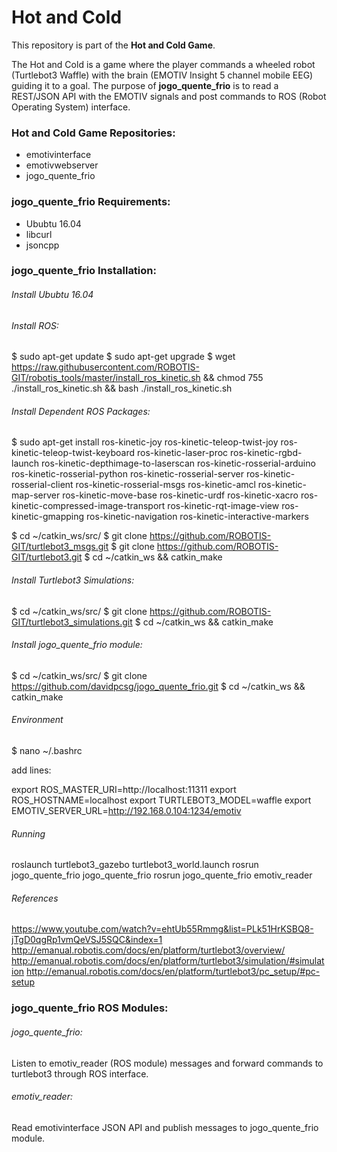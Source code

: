 # Hot and Cold

This repository is part of the **Hot and Cold Game**. 

The Hot and Cold is a game where the player commands a wheeled robot (Turtlebot3 Waffle) with the brain (EMOTIV Insight 5 channel mobile EEG) guiding it to a goal. The purpose of **jogo_quente_frio** is to read a REST/JSON API with the EMOTIV signals and post commands to ROS (Robot Operating System) interface.

### Hot and Cold Game Repositories:

- emotivinterface
- emotivwebserver
- jogo_quente_frio

### jogo_quente_frio Requirements:

- Ububtu 16.04
- libcurl
- jsoncpp

### jogo_quente_frio Installation:

###### Install Ububtu 16.04

###### Install ROS:

$ sudo apt-get update
$ sudo apt-get upgrade
$ wget https://raw.githubusercontent.com/ROBOTIS-GIT/robotis_tools/master/install_ros_kinetic.sh && chmod 755 ./install_ros_kinetic.sh && bash ./install_ros_kinetic.sh

###### Install Dependent ROS Packages:

$ sudo apt-get install ros-kinetic-joy ros-kinetic-teleop-twist-joy ros-kinetic-teleop-twist-keyboard ros-kinetic-laser-proc ros-kinetic-rgbd-launch ros-kinetic-depthimage-to-laserscan ros-kinetic-rosserial-arduino ros-kinetic-rosserial-python ros-kinetic-rosserial-server ros-kinetic-rosserial-client ros-kinetic-rosserial-msgs ros-kinetic-amcl ros-kinetic-map-server ros-kinetic-move-base ros-kinetic-urdf ros-kinetic-xacro ros-kinetic-compressed-image-transport ros-kinetic-rqt-image-view ros-kinetic-gmapping ros-kinetic-navigation ros-kinetic-interactive-markers

$ cd ~/catkin_ws/src/
$ git clone https://github.com/ROBOTIS-GIT/turtlebot3_msgs.git
$ git clone https://github.com/ROBOTIS-GIT/turtlebot3.git
$ cd ~/catkin_ws && catkin_make

###### Install Turtlebot3 Simulations:

$ cd ~/catkin_ws/src/
$ git clone https://github.com/ROBOTIS-GIT/turtlebot3_simulations.git
$ cd ~/catkin_ws && catkin_make

###### Install jogo_quente_frio module:

$ cd ~/catkin_ws/src/
$ git clone https://github.com/davidpcsg/jogo_quente_frio.git
$ cd ~/catkin_ws && catkin_make

###### Environment

$ nano ~/.bashrc

add lines:

export ROS_MASTER_URI=http://localhost:11311
export ROS_HOSTNAME=localhost
export TURTLEBOT3_MODEL=waffle
export EMOTIV_SERVER_URL=http://192.168.0.104:1234/emotiv

###### Running

roslaunch turtlebot3_gazebo turtlebot3_world.launch
rosrun jogo_quente_frio jogo_quente_frio
rosrun jogo_quente_frio emotiv_reader

###### References

https://www.youtube.com/watch?v=ehtUb55Rmmg&list=PLk51HrKSBQ8-jTgD0qgRp1vmQeVSJ5SQC&index=1  
http://emanual.robotis.com/docs/en/platform/turtlebot3/overview/
http://emanual.robotis.com/docs/en/platform/turtlebot3/simulation/#simulation
http://emanual.robotis.com/docs/en/platform/turtlebot3/pc_setup/#pc-setup


### jogo_quente_frio ROS Modules:

###### jogo_quente_frio:

Listen to emotiv_reader (ROS module) messages and forward commands to turtlebot3 through ROS interface.

###### emotiv_reader:

Read emotivinterface JSON API and publish messages to jogo_quente_frio module.